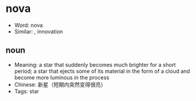 # nova

- Word: nova
- Similar: , innovation

## noun

- Meaning: a star that suddenly becomes much brighter for a short period; a star that ejects some of its material in the form of a cloud and become more luminous in the process
- Chinese: 新星（短期内突然变得很亮）
- Tags: star

